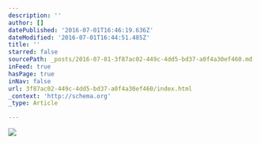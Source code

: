 ```yaml
---
description: ''
author: []
datePublished: '2016-07-01T16:46:19.636Z'
dateModified: '2016-07-01T16:44:51.485Z'
title: ''
starred: false
sourcePath: _posts/2016-07-01-3f87ac02-449c-4dd5-bd37-a0f4a30ef460.md
inFeed: true
hasPage: true
inNav: false
url: 3f87ac02-449c-4dd5-bd37-a0f4a30ef460/index.html
_context: 'http://schema.org'
_type: Article

---
```

![](https://the-grid-user-content.s3-us-west-2.amazonaws.com/a3778880-df2e-43f6-bb86-758d056935c0.jpg)